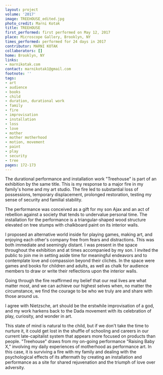 ```yaml
---
layout: project
volume: '2017'
image: TREEHOUSE_edited.jpg
photo_credit: Marni Kotak
title: TREEHOUSE
first_performed: first performed on May 12, 2017
place: Microscope Gallery, Brooklyn, NY
times_performed: performed for 24 days in 2017
contributor: MARNI KOTAK
collaborators: []
home: Brooklyn, NY
links:
- marnikotak.com
contact: marnikotak1@gmail.com
footnote: ''
tags:
- art
- audience
- books
- child
- duration, durational work
- family
- fire
- improvisation
- installation
- loss
- love
- mother
- mother motherhood
- motion, movement
- paint
- play
- security
- tree
pages: 172-173
---
```


The durational performance and installation work "Treehouse" is part of an exhibition by the same title. This is my response to a major fire in my family's home and my art studio. The fire led to substantial loss of possessions, temporary displacement, prolonged restoration, testing my sense of security and familial stability.

The performance was conceived as a gift for my son Ajax and an act of rebellion against a society that tends to undervalue personal time. The installation for the performance is a triangular-shaped wood structure elevated on tree stumps with chalkboard paint on its interior walls.

I proposed an alternative world inside for playing games, making art, and enjoying each other's company free from fears and distractions. This was both immediate and seemingly distant. I was present in the space throughout the exhibition and at times accompanied by my son. I invited the public to join me in setting aside time for meaningful endeavors and to contemplate love and compassion beyond their clichés. In the space were games and books for children and adults, as well as chalk for audience members to draw or write their reflections upon the interior walls.

Going through the fire reaffirmed my belief that our real lives are what matter most, and we can achieve our highest selves when, no matter the circumstance, we find the courage to be who we truly are and share with those around us.

I agree with Nietzsche, art should be the erstwhile improvisation of a god, and my work harkens back to the Dada movement with its celebration of play, curiosity, and wonder in art.

This state of mind is natural to the child, but if we don't take the time to nurture it, it could get lost in the shuffle of schooling and careers in our current late-capitalist system that appears more focused on products than people. "Treehouse" draws from my on-going performance "Raising Baby X," involving my daily experiences of motherhood as performance art. In this case, it is surviving a fire with my family and dealing with the psychological effects of its aftermath by creating an installation and performance as a site for shared rejuvenation and the triumph of love over adversity.
